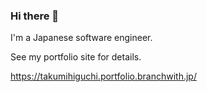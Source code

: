 ### Hi there 👋

I'm a Japanese software engineer.

See my portfolio site for details.

https://takumihiguchi.portfolio.branchwith.jp/
